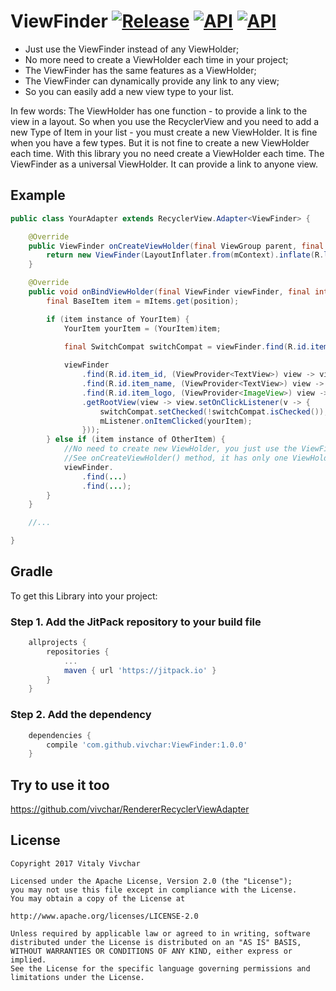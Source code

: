 # ViewFinder [![Release](https://jitpack.io/v/vivchar/ViewFinder.svg)](https://jitpack.io/#vivchar/ViewFinder) [![API](https://img.shields.io/badge/API-14%2B-yellow.svg?style=flat)](https://android-arsenal.com/api?level=14) [![API](https://img.shields.io/badge/Size-4%20KB-e91e63.svg)](http://www.methodscount.com/?lib=com.github.vivchar%3AViewFinder%3A1.0.0)

* Just use the ViewFinder instead of any ViewHolder;
* No more need to create a ViewHolder each time in your project;
* The ViewFinder has the same features as a ViewHolder;
* The ViewFinder can dynamically provide any link to any view;
* So you can easily add a new view type to your list.

In few words: The ViewHolder has one function - to provide a link to the view in a layout. So when you use the RecyclerView and you need to add a new Type of Item in your list - you must create a new ViewHolder. It is fine when you have a few types. But it is not fine to create a new ViewHolder each time. With this library you no need create a ViewHolder each time. The ViewFinder as a universal ViewHolder. It can provide a link to anyone view.

## Example 
```java
public class YourAdapter extends RecyclerView.Adapter<ViewFinder> {

    @Override
    public ViewFinder onCreateViewHolder(final ViewGroup parent, final int viewType) {
        return new ViewFinder(LayoutInflater.from(mContext).inflate(R.layout.your_item, parent, false));
    }

    @Override
    public void onBindViewHolder(final ViewFinder viewFinder, final int position) {
        final BaseItem item = mItems.get(position);

        if (item instance of YourItem) {
            YourItem yourItem = (YourItem)item;
        
            final SwitchCompat switchCompat = viewFinder.find(R.id.item_switch);

            viewFinder
                .find(R.id.item_id, (ViewProvider<TextView>) view -> view.setText(String.valueOf(yourItem.getID())))
                .find(R.id.item_name, (ViewProvider<TextView>) view -> view.setText(yourItem.getName()))
                .find(R.id.item_logo, (ViewProvider<ImageView>) view -> view.setBackgroundResource(yourItem.getLogoResource()))
                .getRootView(view -> view.setOnClickListener(v -> {
                    switchCompat.setChecked(!switchCompat.isChecked());
                    mListener.onItemClicked(yourItem);
                }));
        } else if (item instance of OtherItem) {
            //No need to create new ViewHolder, you just use the ViewFinder again
            //See onCreateViewHolder() method, it has only one ViewHolder 
            viewFinder.
                .find(...)
                .find(...);
        }
    }

    //...

}
```
## Gradle

To get this Library into your project:

### Step 1. Add the JitPack repository to your build file
```gradle
    allprojects {
        repositories {
            ...
            maven { url 'https://jitpack.io' }
        }
    }
```
### Step 2. Add the dependency
```gradle
    dependencies {
        compile 'com.github.vivchar:ViewFinder:1.0.0'
    }
```

## Try to use it too
https://github.com/vivchar/RendererRecyclerViewAdapter

## License

    Copyright 2017 Vitaly Vivchar

    Licensed under the Apache License, Version 2.0 (the "License");
    you may not use this file except in compliance with the License.
    You may obtain a copy of the License at

    http://www.apache.org/licenses/LICENSE-2.0

    Unless required by applicable law or agreed to in writing, software
    distributed under the License is distributed on an "AS IS" BASIS,
    WITHOUT WARRANTIES OR CONDITIONS OF ANY KIND, either express or implied.
    See the License for the specific language governing permissions and
    limitations under the License.
